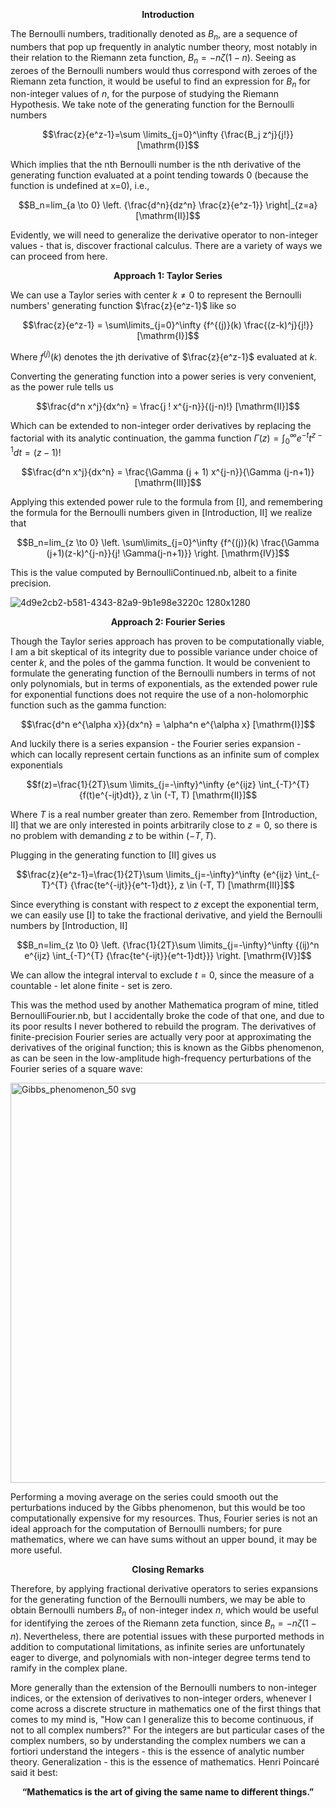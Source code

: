 $$\textbf{Introduction}$$

The Bernoulli numbers, traditionally denoted as $B_n$, are a sequence of numbers that pop up frequently in analytic number theory, most notably in their relation to the Riemann zeta function, $B_n=-n\zeta(1-n)$.
Seeing as zeroes of the Bernoulli numbers would thus correspond with zeroes of the Riemann zeta function, it would be useful to find an expression for $B_n$ for non-integer values of $n$, for the purpose of studying the Riemann Hypothesis.
We take note of the generating function for the Bernoulli numbers

$$\frac{z}{e^z-1}=\sum \limits_{j=0}^\infty {\frac{B_j z^j}{j!}}  [\mathrm{I}]$$

Which implies that the nth Bernoulli number is the nth derivative of the generating function evaluated at a point tending towards 0 (because the function is undefined at x=0), i.e.,

$$B_n=lim_{a \to 0} \left. {\frac{d^n}{dz^n} \frac{z}{e^z-1}} \right|_{z=a}  [\mathrm{II}]$$

Evidently, we will need to generalize the derivative operator to non-integer values - that is, discover fractional calculus. There are a variety of ways we can proceed from here.

$$\textbf{Approach 1: Taylor Series}$$

We can use a Taylor series with center $k \neq 0$ to represent the Bernoulli numbers' generating function $\frac{z}{e^z-1}$ like so

$$\frac{z}{e^z-1} = \sum\limits_{j=0}^\infty {f^{(j)}(k) \frac{(z-k)^j}{j!}}  [\mathrm{I}]$$

Where $f^{(j)}(k)$ denotes the jth derivative of $\frac{z}{e^z-1}$ evaluated at $k$.

Converting the generating function into a power series is very convenient, as the power rule tells us

$$\frac{d^n x^j}{dx^n} = \frac{j ! x^{j-n}}{(j-n)!}  [\mathrm{II}]$$

Which can be extended to non-integer order derivatives by replacing the factorial with its analytic continuation, the gamma function $\Gamma(z)=\int_0^\infty e^{-t} t^{z-1} dt=(z-1)!$

$$\frac{d^n x^j}{dx^n} = \frac{\Gamma (j + 1) x^{j-n}}{\Gamma (j-n+1)}  [\mathrm{III}]$$

Applying this extended power rule to the formula from [I], and remembering the formula for the Bernoulli numbers given in [Introduction, II] we realize that

$$B_n=lim_{z \to 0} \left. \sum\limits_{j=0}^\infty {f^{(j)}(k) \frac{\Gamma (j+1)(z-k)^{j-n}}{j! \Gamma(j-n+1)}} \right.   [\mathrm{IV}]$$

This is the value computed by BernoulliContinued.nb, albeit to a finite precision.

![4d9e2cb2-b581-4343-82a9-9b1e98e3220c 1280x1280](https://github.com/user-attachments/assets/7f340134-dd31-4fba-89c1-24e6df14e2df)

$$\textbf{Approach 2: Fourier Series}$$

Though the Taylor series approach has proven to be computationally viable, I am a bit skeptical of its integrity due to possible variance under choice of center $k$, and the poles of the gamma function. It would be convenient to formulate the generating function of the Bernoulli numbers in terms of not only polynomials, but in terms of exponentials, as the extended power rule for exponential functions does not require the use of a non-holomorphic function such as the gamma function:

$$\frac{d^n e^{\alpha x}}{dx^n} = \alpha^n e^{\alpha x}  [\mathrm{I}]$$

And luckily there is a series expansion - the Fourier series expansion - which can locally represent certain functions as an infinite sum of complex exponentials

$$f(z)=\frac{1}{2T}\sum \limits_{j=-\infty}^\infty {e^{ijz} \int_{-T}^{T} {f(t)e^{-ijt}dt}}, z \in (-T, T)  [\mathrm{II}]$$

Where $T$ is a real number greater than zero. Remember from [Introduction, II] that we are only interested in points arbitrarily close to $z=0$, so there is no problem with demanding $z$ to be within $(-T, T)$.

Plugging in the generating function to [II] gives us

$$\frac{z}{e^z-1}=\frac{1}{2T}\sum \limits_{j=-\infty}^\infty {e^{ijz} \int_{-T}^{T} {\frac{te^{-ijt}}{e^t-1}dt}}, z \in (-T, T)  [\mathrm{III}]$$

Since everything is constant with respect to $z$ except the exponential term, we can easily use [I] to take the fractional derivative, and yield the Bernoulli numbers by [Introduction, II]

$$B_n=lim_{z \to 0} \left. {\frac{1}{2T}\sum \limits_{j=-\infty}^\infty {(ij)^n e^{ijz} \int_{-T}^{T} {\frac{te^{-ijt}}{e^t-1}dt}}} \right.   [\mathrm{IV}]$$

We can allow the integral interval to exclude $t=0$, since the measure of a countable - let alone finite - set is zero.

This was the method used by another Mathematica program of mine, titled BernoulliFourier.nb, but I accidentally broke the code of that one, and due to its poor results I never bothered to rebuild the program. The derivatives of finite-precision Fourier series are actually very poor at approximating the derivatives of the original function; this is known as the Gibbs phenomenon, as can be seen in the low-amplitude high-frequency perturbations of the Fourier series of a square wave:

<img width="1280" height="640" alt="Gibbs_phenomenon_50 svg" src="https://github.com/user-attachments/assets/12b3bcbb-b47f-4936-9f7c-5571facb6ada" />

Performing a moving average on the series could smooth out the perturbations induced by the Gibbs phenomenon, but this would be too computationally expensive for my resources. Thus, Fourier series is not an ideal approach for the computation of Bernoulli numbers; for pure mathematics, where we can have sums without an upper bound, it may be more useful.

$$\textbf{Closing Remarks}$$

Therefore, by applying fractional derivative operators to series expansions for the generating function of the Bernoulli numbers, we may be able to obtain Bernoulli numbers $B_n$ of non-integer index $n$, which would be useful for identifying the zeroes of the Riemann zeta function, since $B_n=-n\zeta(1-n)$. Nevertheless, there are potential issues with these purported methods in addition to computational limitations, as infinite series are unfortunately eager to diverge, and polynomials with non-integer degree terms tend to ramify in the complex plane.

More generally than the extension of the Bernoulli numbers to non-integer indices, or the extension of derivatives to non-integer orders, whenever I come across a discrete structure in mathematics one of the first things that comes to my mind is, "How can I generalize this to become continuous, if not to all complex numbers?" For the integers are but particular cases of the complex numbers, so by understanding the complex numbers we can a fortiori understand the integers - this is the essence of analytic number theory. Generalization - this is the essence of mathematics. Henri Poincaré said it best:

$$\textbf{“Mathematics is the art of giving the same name to different things.”}$$
